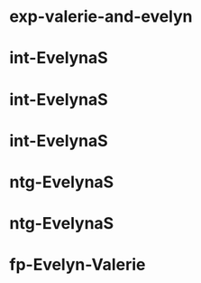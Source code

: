 # exp-valerie-and-evelyn
# int-EvelynaS
# int-EvelynaS
# int-EvelynaS
# ntg-EvelynaS
# ntg-EvelynaS
# fp-Evelyn-Valerie
